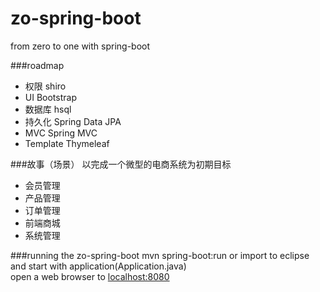 # zo-spring-boot
from zero to one with spring-boot


###roadmap
<ul>
	<li>权限		shiro</li>
	<li>UI			Bootstrap</li>
	<li>数据库		hsql</li>
	<li>持久化		Spring Data JPA</li>
	<li>MVC			Spring MVC</li>
	<li>Template 	Thymeleaf</li>
</ul>

###故事（场景）
以完成一个微型的电商系统为初期目标
<ul>
	<li>会员管理</li>
	<li>产品管理</li>
	<li>订单管理</li>
	<li>前端商城</li>
	<li>系统管理</li>
</ul>

###running the zo-spring-boot
mvn spring-boot:run or import to eclipse and start with application(Application.java)<br/>
open a web browser to [localhost:8080](http://localhost:8080)
